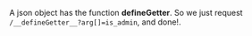 A json object has the function __defineGetter__. So we just request `/__defineGetter__?arg[]=is_admin`, and done!.